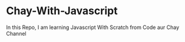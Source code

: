 # Chay-With-Javascript
In this Repo, I am learning Javascript With Scratch from Code aur Chay Channel
